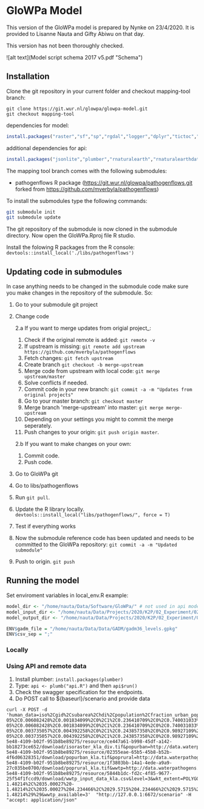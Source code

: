 # GloWPa Model

This version of the GloWPa model is prepared by Nynke on 23/4/2020. It is provided to Lisanne Nauta and Gifty Abiwu on that day.

This version has not been thoroughly checked.


![alt text](Model script schema 2017 v5.pdf "Schema")

## Installation

Clone the git repository in your current folder and checkout mapping-tool branch:

```console
git clone https://git.wur.nl/glowpa/glowpa-model.git
git checkout mapping-tool
```

dependencies for model:
```R
install.packages("raster","sf","sp","rgdal","logger","dplyr","tictoc","parallel","khroma")
```
additional dependencies for api:
```R
install.packages("jsonlite","plumber","rnaturalearth","rnaturalearthdata")
```

The mapping tool branch comes with the following submodules:
* pathogenflows R package (https://git.wur.nl/glowpa/pathogenflows.git forked from https://github.com/mverbyla/pathogenflows)

To install the submodules type the following commands:

```bash
git submodule init
git submodule update
```
The git repository of the submodule is now cloned in the submodule directory. Now open the GloWPa.Rproj file R studio.

Install the folowing R packages from the R console: `devtools::install_local('./libs/pathogenflows')`

##  Updating code in submodules
In case anything needs to be changed in the submodule code make sure you make changes in the repository of the submodule. So:


1. Go to your submodule git project
2. Change code

    2.a  If you want to merge updates from origial project_:
    1. Check if the original remote is added: `git remote -v`
    2. If upstream is missing: `git remote add upstream https://github.com/mverbyla/pathogenflows`
    3. Fetch changes: `git fetch upstream`
    4. Create branch `git checkout -b merge-upstream`
    5. Merge code from upstream with local code: `git merge upstream/master`
    6. Solve conflicts if needed.
    7. Commit code in your new branch: `git commit -a -m "Updates from original projects"`
    8. Go to your master branch: `git checkout master`
    9. Merge branch 'merge-upstream' into master: `git merge merge-upstream`
    10. Depending on your settings you might to commit the merge seperately.
    11. Push changes to your origin: `git push origin master`.

    2.b  If you want to make changes on your own:
    1. Commit code.
    2. Push code.
3. Go to GloWPa git 
4. Go to libs/pathogenflows
5. Run `git pull`.
6. Update the R library locally. `devtools::install_local("libs/pathogenflows/", force = T)` 
7. Test if everything works
8. Now the submodule reference code has been updated and needs to be committed to the GloWPa repository: `git commit -a -m "Updated submodule"`
9. Push to origin. `git push`

## Running the model
Set enviroment variables in local_env.R
example:
```R
model_dir <- "/home/nauta/Data/Software/GloWPa/" # not used in api mode
model_input_dir <- "/home/nauta/Data/Projects/2020/K2P/02_Experiment/02_Runs/Run0/Input/kla_online/" #not used in api mode
model_output_dir <- "/home/nauta/Data/Projects/2020/K2P/02_Experiment/02_Runs/Run0/Output/" # not used in api mode

ENV$gadm_file = "/home/nauta/Data/Data/GADM/gadm36_levels.gpkg"
ENV$csv_sep = ";"
```

### Locally

### Using API and remote data

1. Install plumber: `install.packages(plumber)`
2. Type: `api <- plumb("api.R")` and then `api$run()`
3. Check the swagger specification for the endpoints.
4. Do POST call to ${baseurl}/scenario and provide data

```shell
curl -X POST -d 'human_data=iso%2Cgid%2Csubarea%2Chdi%2Cpopulation%2Cfraction_urban_pop%2Cfraction_pop_under5%2CsheddingRate%2Cshedding_duration%2Cincidence_urban_under5%2Cincidence_urban_5plus%2Cincidence_rural_under5%2Cincidence_rural_5plus%2CflushSewer_urb%2CflushSeptic_urb%2CflushPit_urb%2CflushOpen_urb%2CflushUnknown_urb%2CpitSlab_urb%2CpitNoSlab_urb%2CcompostingToilet_urb%2CbucketLatrine_urb%2CcontainerBased_urb%2ChangingToilet_urb%2CopenDefecation_urb%2Cother_urb%2CcoverBury_urb%2CsewageTreated_urb%2CfecalSludgeTreated_urb%2CisWatertight_urb%2ChasLeach_urb%2CemptyFrequency_urb%2CpitAdditive_urb%2Curine_urb%2CtwinPits_urb%2ConsiteDumpedland_urb%2CflushSewer_rur%2CflushSeptic_rur%2CflushPit_rur%2CflushOpen_rur%2CflushUnknown_rur%2CpitSlab_rur%2CpitNoSlab_rur%2CcompostingToilet_rur%2CbucketLatrine_rur%2CcontainerBased_rur%2ChangingToilet_rur%2CopenDefecation_rur%2Cother_rur%2CcoverBury_rur%2CsewageTreated_rur%2CfecalSludgeTreated_rur%2CisWatertight_rur%2ChasLeach_rur%2CemptyFrequency_rur%2CpitAdditive_rur%2Curine_rur%2CtwinPits_rur%2ConsiteDumpedland_rur%2CLRV_virus%2CLRV_protozoa%2CFractionPrimarytreatment%2CFractionSecondarytreatment%2CFractionTertiarytreatment%2CFractionQuaternarytreatment%2CFractionPonds%0D%0A1%2CUGA.16.1.1_1%2CCentral+Division%2C0.493%2C63206%2C1%2C0.177278887%2C1.00E%2B10%2C7%2C0.24%2C0.08%2C0.24%2C0.08%2C0.263426061%2C0.202395075%2C0.057237316%2C0.012221734%2C0.007753772%2C0.41097414%2C0.02447696%2C0.006835904%2C0%2C0%2C0%2C0.011578119%2C0.003100918%2C0%2C1%2C0.436780403%2C0%2C0.733457483%2C3%2C0.5%2C0.006835904%2C0.1%2C0.1%2C0.263426061%2C0.202395075%2C0.057237316%2C0.012221734%2C0.007753772%2C0.41097414%2C0.02447696%2C0.006835904%2C0%2C0%2C0%2C0.011578119%2C0.003100918%2C0%2C1%2C0.436780403%2C0%2C0.733457483%2C3%2C0%2C0.006835904%2C0%2C0%2C1%2C2%2C0.067307692%2C0.067307692%2C0%2C0%2C0.865384615%0D%0A2%2CUGA.16.1.2_1%2CKawempe+Division%2C0.493%2C333024%2C1%2C0.177278887%2C1.00E%2B10%2C7%2C0.24%2C0.08%2C0.24%2C0.08%2C0.036860622%2C0.142274476%2C0.057601288%2C0.001679583%2C0.00524847%2C0.736130931%2C0.014416174%2C0.00033069%2C0%2C0%2C0.0001061%2C0.00459866%2C0.000745624%2C0%2C1%2C0.211244894%2C0%2C0.705524168%2C3%2C0.1%2C0.00033069%2C0.1%2C0.1%2C0.036860622%2C0.142274476%2C0.057601288%2C0.001679583%2C0.00524847%2C0.736130931%2C0.014416174%2C0.00033069%2C0%2C0%2C0.0001061%2C0.00459866%2C0.000745624%2C0%2C1%2C0.211244894%2C0%2C0.705524168%2C3%2C0%2C0.00033069%2C0%2C0%2C1%2C2%2C0.067307692%2C0.067307692%2C0%2C0%2C0.865384615%0D%0A3%2CUGA.16.1.3_1%2CMakindye%2C0.493%2C385309%2C1%2C0.177278887%2C1.00E%2B10%2C7%2C0.24%2C0.08%2C0.24%2C0.08%2C0.028570368%2C0.259280693%2C0.082540034%2C0.003821692%2C0.017477095%2C0.574689697%2C0.024289707%2C0.001400786%2C0%2C0%2C3.45E-05%2C0.006082428%2C0.001834099%2C0%2C1%2C0.236410709%2C0%2C0.740031033%2C3%2C0%2C0.001400786%2C0.1%2C0.1%2C0.028570368%2C0.259280693%2C0.082540034%2C0.003821692%2C0.017477095%2C0.574689697%2C0.024289707%2C0.001400786%2C0%2C0%2C3.45E-05%2C0.006082428%2C0.001834099%2C0%2C1%2C0.236410709%2C0%2C0.740031033%2C3%2C0%2C0.001400786%2C0%2C0%2C1%2C2%2C0.067307692%2C0.067307692%2C0%2C0%2C0.865384615%0D%0A4%2CUGA.16.1.4_1%2CNakawa+Division%2C0.493%2C317023%2C1%2C0.177278887%2C1.00E%2B10%2C7%2C0.24%2C0.08%2C0.24%2C0.08%2C0.098606697%2C0.282278627%2C0.065945258%2C0.002724668%2C0.016024352%2C0.49795729%2C0.027461236%2C0.000559863%2C0%2C0%2C0.000678506%2C0.006932757%2C0.000831023%2C0%2C1%2C0.190629622%2C0%2C0.788037462%2C3%2C0.05%2C0.000559863%2C0.1%2C0.1%2C0.098606697%2C0.282278627%2C0.065945258%2C0.002724668%2C0.016024352%2C0.49795729%2C0.027461236%2C0.000559863%2C0%2C0%2C0.000678506%2C0.006932757%2C0.000831023%2C0%2C1%2C0.190629622%2C0%2C0.788037462%2C3%2C0%2C0.000559863%2C0%2C0%2C1%2C2%2C0.067307692%2C0.067307692%2C0%2C0%2C0.865384615%0D%0A5%2CUGA.16.1.5_1%2CRubaga+Division%2C0.493%2C383216%2C1%2C0.177278887%2C1.00E%2B10%2C7%2C0.24%2C0.08%2C0.24%2C0.08%2C0.004654201%2C0.164638786%2C0.089541423%2C0.001799026%2C0.010791608%2C0.688829209%2C0.031009589%2C0.000566465%2C0%2C0%2C2.01E-05%2C0.003735057%2C0.004392258%2C0%2C1%2C0.243857358%2C0%2C0.98927109%2C3%2C0.9%2C0.000566465%2C0.1%2C0.1%2C0.004654201%2C0.164638786%2C0.089541423%2C0.001799026%2C0.010791608%2C0.688829209%2C0.031009589%2C0.000566465%2C0%2C0%2C2.01E-05%2C0.003735057%2C0.004392258%2C0%2C1%2C0.243857358%2C0%2C0.98927109%2C3%2C0%2C0.000566465%2C0%2C0%2C1%2C2%2C0.067307692%2C0.067307692%2C0%2C0%2C0.865384615%0D%0A&isoraster=http://data.waterpathogens.org/dataset/c4a395f1-5e48-4109-b02f-951b8be89275/resource/ce447a61-b998-45df-a142-bb18273ce652/download/isoraster_kla_div.tif&popurban=http://data.waterpathogens.org/dataset/c4a395f1-5e48-4109-b02f-951b8be89275/resource/02355eae-65b5-45b8-b52b-4f6d06328351/download/popurban_kla.tif&poprural=http://data.waterpathogens.org/dataset/c4a395f1-5e48-4109-b02f-951b8be89275/resource/1f3803bb-14a1-4ede-a9a9-27c035be0700/download/poprural_kla.tif&wwtp=http://data.waterpathogens.org/dataset/c4a395f1-5e48-4109-b02f-951b8be89275/resource/5844b1dc-fd2c-4f85-9677-25f54f1fccd9/download/wwtp_input_data_kla.csv&level=3&wkt_extent=POLYGON%20%28%2829.5715%20-1.48214%2C%2035.00027%20-1.48214%2C%2035.00027%204.234466%2C%2029.5715%204.234466%2C%2029.5715%20-1.48214%29%29&wwtp_available=3'  "http://127.0.0.1:6672/scenario" -H  "accept: application/json"

```


